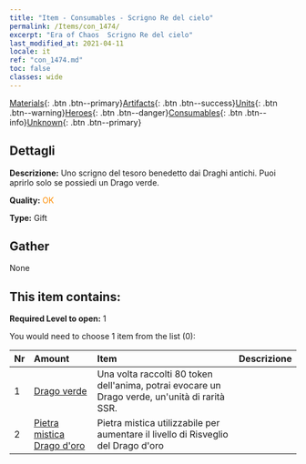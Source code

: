 ```yaml
---
title: "Item - Consumables - Scrigno Re del cielo"
permalink: /Items/con_1474/
excerpt: "Era of Chaos  Scrigno Re del cielo"
last_modified_at: 2021-04-11
locale: it
ref: "con_1474.md"
toc: false
classes: wide
---
```

 [Materials](/it/Items/){: .btn .btn--primary}[Artifacts](/it/Items/Artifacts/){: .btn .btn--success}[Units](/it/Items/Units/){: .btn .btn--warning}[Heroes](/it/Items/Heroes/){: .btn .btn--danger}[Consumables](/it/Items/Consumables/){: .btn .btn--info}[Unknown](/it/Items/Unknown/){: .btn .btn--primary}

## Dettagli
 **Descrizione:** Uno scrigno del tesoro benedetto dai Draghi antichi. Puoi aprirlo solo se possiedi un Drago verde.

 **Quality:** <span style="color: #FF8C00">OK</span>

 **Type:** Gift

## Gather

  None

## This item contains:

 **Required Level to open:** 1

 You would need to choose 1 item from the list (0):

  | Nr | Amount |     Item    | Descrizione |
  |:---|:-------|:------------|:-----------:|
  | 1 | [Drago verde](/it/Items/unt_205/) | Una volta raccolti 80 token dell'anima, potrai evocare un Drago verde, un'unità di rarità SSR. | 
  | 2 | [Pietra mistica Drago d'oro](/it/Items/unt_295/) | Pietra mistica utilizzabile per aumentare il livello di Risveglio del Drago d'oro | 
